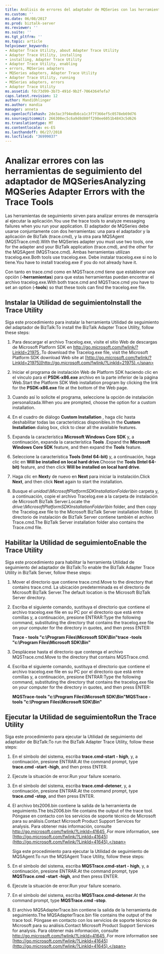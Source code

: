 ```yaml
---
title: Análisis de errores del adaptador de MQSeries con las herramientas de seguimiento | Microsoft Docs
ms.custom: ''
ms.date: 06/08/2017
ms.prod: biztalk-server
ms.reviewer: ''
ms.suite: ''
ms.tgt_pltfrm: ''
ms.topic: article
helpviewer_keywords:
- Adapter Trace Utility, about Adapter Trace Utility
- Adapter Trace Utility, installing
- installing, Adapter Trace Utility
- Adapter Trace Utility, enabling
- errors, MQSeries adapters
- MQSeries adapters, Adapter Trace Utility
- Adapter Trace Utility, running
- MQSeries adapters, errors
- Adapter Trace Utility
ms.assetid: fdc73d99-3b73-491d-9b2f-7064364fefa7
caps.latest.revision: 12
author: MandiOhlinger
ms.author: mandia
manager: anneta
ms.openlocfilehash: 2de3ac3f94edb6ca1c3f7f366ef5c0578eb69d76
ms.sourcegitcommit: 266308ec5c6a9d8d80ff298ee6051b4843c5d626
ms.translationtype: MT
ms.contentlocale: es-ES
ms.lasthandoff: 06/27/2018
ms.locfileid: "36999037"
---
```

# <a name="analyzing-mqseries-adapter-errors-with-the-trace-tools"></a><span data-ttu-id="8cfcc-102">Analizar errores con las herramientas de seguimiento del adaptador de MQSeries</span><span class="sxs-lookup"><span data-stu-id="8cfcc-102">Analyzing MQSeries Adapter Errors with the Trace Tools</span></span>
<span data-ttu-id="8cfcc-103">Las herramientas de seguimiento sirven para analizar errores de mensajería al ejecutar la aplicación.</span><span class="sxs-lookup"><span data-stu-id="8cfcc-103">You use the trace tools to analyze messaging failures when you run your application.</span></span> <span data-ttu-id="8cfcc-104">El adaptador de MQSeries debe usarse conjuntamente con dos herramientas: una para el adaptador y la aplicación de BizTalk (trace.cmd), y la otra para MQSAgent (MQSTrace.cmd).</span><span class="sxs-lookup"><span data-stu-id="8cfcc-104">With the MQSeries adapter you must use two tools, one for the adapter and your BizTalk application (trace.cmd), and the other for the MQSAgent (MQSTrace.cmd).</span></span> <span data-ttu-id="8cfcc-105">Ambas herramientas utilizan tracelog.exe.</span><span class="sxs-lookup"><span data-stu-id="8cfcc-105">Both tools use tracelog.exe.</span></span> <span data-ttu-id="8cfcc-106">Debe instalar tracelog.exe si no lo tiene.</span><span class="sxs-lookup"><span data-stu-id="8cfcc-106">You have to install tracelog.exe if you do not already have it.</span></span>  

 <span data-ttu-id="8cfcc-107">Con tanto en trace.cmd como en MQSTrace.cmd tiene que establecer una opción (**-herramientas**) para que estas herramientas puedan encontrar el archivo tracelog.exe.</span><span class="sxs-lookup"><span data-stu-id="8cfcc-107">With both trace.cmd and MQSTrace.cmd you have to set an option (**-tools**) so that these tools can find the tracelog.exe file.</span></span>  

## <a name="install-the-trace-utility"></a><span data-ttu-id="8cfcc-108">Instalar la Utilidad de seguimiento</span><span class="sxs-lookup"><span data-stu-id="8cfcc-108">Install the Trace Utility</span></span>  
 <span data-ttu-id="8cfcc-109">Siga este procedimiento para instalar la herramienta Utilidad de seguimiento del adaptador de BizTalk:</span><span class="sxs-lookup"><span data-stu-id="8cfcc-109">To install the BizTalk Adapter Trace Utility, follow these steps:</span></span>  

1.  <span data-ttu-id="8cfcc-110">Para descargar el archivo Tracelog.exe, visite el sitio Web de descargas de Microsoft Platform SDK en [ http://go.microsoft.com/fwlink/?LinkId=21975 ](http://go.microsoft.com/fwlink/?LinkId=21975).</span><span class="sxs-lookup"><span data-stu-id="8cfcc-110">To download the Tracelog.exe file, visit the Microsoft Platform SDK download Web site at [http://go.microsoft.com/fwlink/?LinkId=21975](http://go.microsoft.com/fwlink/?LinkId=21975).</span></span>  

2.  <span data-ttu-id="8cfcc-111">Iniciar el programa de instalación Web de Platform SDK haciendo clic en el vínculo para el **PSDK-x86.exe** archivo en la parte inferior de la página Web.</span><span class="sxs-lookup"><span data-stu-id="8cfcc-111">Start the Platform SDK Web installation program by clicking the link for the **PSDK-x86.exe** file at the bottom of the Web page.</span></span>  

3.  <span data-ttu-id="8cfcc-112">Cuando así lo solicite el programa, seleccione la opción de instalación personalizada.</span><span class="sxs-lookup"><span data-stu-id="8cfcc-112">When you are prompted, choose the option for a custom installation.</span></span>  

4.  <span data-ttu-id="8cfcc-113">En el cuadro de diálogo **Custom Installation** , haga clic hasta deshabilitar todas las características disponibles.</span><span class="sxs-lookup"><span data-stu-id="8cfcc-113">In the **Custom Installation** dialog box, click to clear all the available features.</span></span>  

5.  <span data-ttu-id="8cfcc-114">Expanda la característica **Microsoft Windows Core SDK** y, a continuación, expanda la característica **Tools** .</span><span class="sxs-lookup"><span data-stu-id="8cfcc-114">Expand the **Microsoft Windows Core SDK** feature, and then expand the **Tools** feature.</span></span>  

6.  <span data-ttu-id="8cfcc-115">Seleccione la característica **Tools (Intel 64-bit)** y, a continuación, haga clic en **Will be installed on local hard drive**.</span><span class="sxs-lookup"><span data-stu-id="8cfcc-115">Choose the **Tools (Intel 64-bit)** feature, and then click **Will be installed on local hard drive**.</span></span>  

7.  <span data-ttu-id="8cfcc-116">Haga clic en **Next**y de nuevo en **Next** para iniciar la instalación.</span><span class="sxs-lookup"><span data-stu-id="8cfcc-116">Click **Next**, and then click **Next** again to start the installation.</span></span>  

8.  <span data-ttu-id="8cfcc-117">Busque el *unidad*:\\*MicrosoftPlatformSDKInstallationFolder\bin* carpeta y, a continuación, copie el archivo Tracelog.exe a la carpeta de instalación de Microsoft BizTalk Server.</span><span class="sxs-lookup"><span data-stu-id="8cfcc-117">Locate the *drive*:\\*MicrosoftPlatformSDKInstallationFolder\bin* folder, and then copy the Tracelog.exe file to the Microsoft BizTalk Server installation folder.</span></span> <span data-ttu-id="8cfcc-118">El directorio de instalación de BizTalk Server contiene también el archivo Trace.cmd.</span><span class="sxs-lookup"><span data-stu-id="8cfcc-118">The BizTalk Server installation folder also contains the Trace.cmd file.</span></span>  

## <a name="enable-the-trace-utility"></a><span data-ttu-id="8cfcc-119">Habilitar la Utilidad de seguimiento</span><span class="sxs-lookup"><span data-stu-id="8cfcc-119">Enable the Trace Utility</span></span>  
 <span data-ttu-id="8cfcc-120">Siga este procedimiento para habilitar la herramienta Utilidad de seguimiento del adaptador de BizTalk:</span><span class="sxs-lookup"><span data-stu-id="8cfcc-120">To enable the BizTalk Adapter Trace Utility in BizTalk Server, follow these steps:</span></span>  

1.  <span data-ttu-id="8cfcc-121">Mover el directorio que contiene trace.cmd.</span><span class="sxs-lookup"><span data-stu-id="8cfcc-121">Move to the directory that contains trace.cmd.</span></span> <span data-ttu-id="8cfcc-122">La ubicación predeterminada es el directorio de Microsoft BizTalk Server.</span><span class="sxs-lookup"><span data-stu-id="8cfcc-122">The default location is the Microsoft BizTalk Server directory.</span></span>  

2.  <span data-ttu-id="8cfcc-123">Escriba el siguiente comando, sustituya el directorio que contiene el archivo tracelog.exe file en su PC por el directorio que está entre comillas y, a continuación, presione ENTRAR:</span><span class="sxs-lookup"><span data-stu-id="8cfcc-123">Type the following command, substituting the directory that contains the tracelog.exe file on your computer for the directory in quotes, and then press ENTER:</span></span>  

     <span data-ttu-id="8cfcc-124">**Trace - tools "c:\Program Files\Microsoft SDK\Bin"**</span><span class="sxs-lookup"><span data-stu-id="8cfcc-124">**trace -tools "c:\Program Files\Microsoft SDK\Bin"**</span></span>  

3.  <span data-ttu-id="8cfcc-125">Desplácese hasta el directorio que contenga el archivo MQSTrace.cmd.</span><span class="sxs-lookup"><span data-stu-id="8cfcc-125">Move to the directory that contains MQSTrace.cmd.</span></span>  

4.  <span data-ttu-id="8cfcc-126">Escriba el siguiente comando, sustituya el directorio que contiene el archivo tracelog.exe file en su PC por el directorio que está entre comillas y, a continuación, presione ENTRAR:</span><span class="sxs-lookup"><span data-stu-id="8cfcc-126">Type the following command, substituting the directory that contains the tracelog.exe file on your computer for the directory in quotes, and then press ENTER:</span></span>  

     <span data-ttu-id="8cfcc-127">**MQSTrace-tools "c:\Program Files\Microsoft SDK\Bin"**</span><span class="sxs-lookup"><span data-stu-id="8cfcc-127">**MQSTrace -tools "c:\Program Files\Microsoft SDK\Bin"**</span></span>  

## <a name="run-the-trace-utility"></a><span data-ttu-id="8cfcc-128">Ejecutar la Utilidad de seguimiento</span><span class="sxs-lookup"><span data-stu-id="8cfcc-128">Run the Trace Utility</span></span>  
 <span data-ttu-id="8cfcc-129">Siga este procedimiento para ejecutar la Utilidad de seguimiento del adaptador de BizTalk:</span><span class="sxs-lookup"><span data-stu-id="8cfcc-129">To run the BizTalk Adapter Trace Utility, follow these steps:</span></span>  

1. <span data-ttu-id="8cfcc-130">En el símbolo del sistema, escriba **trace.cmd-start - high**, y, a continuación, presione ENTRAR.</span><span class="sxs-lookup"><span data-stu-id="8cfcc-130">At the command prompt, type **trace.cmd -start -high**, and then press ENTER.</span></span>  

2. <span data-ttu-id="8cfcc-131">Ejecute la situación de error.</span><span class="sxs-lookup"><span data-stu-id="8cfcc-131">Run your failure scenario.</span></span>  

3. <span data-ttu-id="8cfcc-132">En el símbolo del sistema, escriba **trace.cmd-detener**, y, a continuación, presione ENTRAR.</span><span class="sxs-lookup"><span data-stu-id="8cfcc-132">At the command prompt, type **trace.cmd -stop**, and then press ENTER.</span></span>  

4. <span data-ttu-id="8cfcc-133">El archivo bts2006.bin contiene la salida de la herramienta de seguimiento.</span><span class="sxs-lookup"><span data-stu-id="8cfcc-133">The bts2006.bin file contains the output of the trace tool.</span></span> <span data-ttu-id="8cfcc-134">Póngase en contacto con los servicios de soporte técnico de Microsoft para su análisis.</span><span class="sxs-lookup"><span data-stu-id="8cfcc-134">Contact Microsoft Product Support Services for analysis.</span></span> <span data-ttu-id="8cfcc-135">Para obtener más información, consulte [ http://go.microsoft.com/fwlink/?LinkId=41645 ](http://go.microsoft.com/fwlink/?LinkId=41645).</span><span class="sxs-lookup"><span data-stu-id="8cfcc-135">For more information, see [http://go.microsoft.com/fwlink/?LinkId=41645](http://go.microsoft.com/fwlink/?LinkId=41645).</span></span>  

   <span data-ttu-id="8cfcc-136">Siga este procedimiento para ejecutar la Utilidad de seguimiento de MQSAgent:</span><span class="sxs-lookup"><span data-stu-id="8cfcc-136">To run the MQSAgent Trace Utility, follow these steps:</span></span>  

5. <span data-ttu-id="8cfcc-137">En el símbolo del sistema, escriba **MQSTrace.cmd-start - high**, y, a continuación, presione ENTRAR.</span><span class="sxs-lookup"><span data-stu-id="8cfcc-137">At the command prompt, type **MQSTrace.cmd -start -high**, and then press ENTER.</span></span>  

6. <span data-ttu-id="8cfcc-138">Ejecute la situación de error.</span><span class="sxs-lookup"><span data-stu-id="8cfcc-138">Run your failure scenario.</span></span>  

7. <span data-ttu-id="8cfcc-139">En el símbolo del sistema, escriba **MQSTrace.cmd-detener**.</span><span class="sxs-lookup"><span data-stu-id="8cfcc-139">At the command prompt, type **MQSTrace.cmd -stop**.</span></span>  

8. <span data-ttu-id="8cfcc-140">El archivo MQSAdapterTrace.bin contiene la salida de la herramienta de seguimiento.</span><span class="sxs-lookup"><span data-stu-id="8cfcc-140">The MQSAdapterTrace.bin file contains the output of the trace tool.</span></span> <span data-ttu-id="8cfcc-141">Póngase en contacto con los servicios de soporte técnico de Microsoft para su análisis.</span><span class="sxs-lookup"><span data-stu-id="8cfcc-141">Contact Microsoft Product Support Services for analysis.</span></span> <span data-ttu-id="8cfcc-142">Para obtener más información, consulte [ http://go.microsoft.com/fwlink/?LinkId=41645 ](http://go.microsoft.com/fwlink/?LinkId=41645).</span><span class="sxs-lookup"><span data-stu-id="8cfcc-142">For more information see [http://go.microsoft.com/fwlink/?LinkId=41645](http://go.microsoft.com/fwlink/?LinkId=41645).</span></span>
